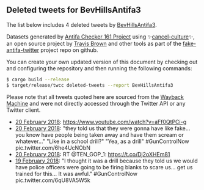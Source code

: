 ## Deleted tweets for BevHillsAntifa3

The list below includes 4 deleted tweets by
[BevHillsAntifa3](https://twitter.com/BevHillsAntifa3).



Datasets generated by [Antifa Checker 161 Project](https://twitter.com/antifacheck161) using ✨[cancel-culture](https://github.com/travisbrown/cancel-culture)✨, an open source project by 
[Travis Brown](https://twitter.com/travisbrown) and other tools as part of the 
[fake-antifa-twitter](https://github.com/antifacheck161/fake-antifa-twitter) project repo on github.

You can create your own updated version of this document by checking out and configuring the
repository and then running the following commands:

```bash
$ cargo build --release
$ target/release/twcc deleted-tweets --report BevHillsAntifa3
```

Please note that all tweets quoted here are sourced from the
[Wayback Machine](https://web.archive.org) and were not directly accessed through the Twitter API or
any Twitter client.

* [20 February 2018](https://web.archive.org/web/20180221031453/https://twitter.com/bevhillsantifa3/status/965709466321567744?lang=en-gb): https://www.youtube.com/watch?v=aFf0QtPCi-g <!--965989760006148096-->
* [20 February 2018](https://web.archive.org/web/20180221031453/https://twitter.com/bevhillsantifa3/status/965709466321567744?lang=en-gb): "they told us that they were gonna have like fake... you know have people being taken away and have them scream or whatever..." "Like in a school drill?" "Yea, as a drill"    #GunControlNow  pic.twitter.com/6he4UcNObN <!--965968134896173058-->
* [20 February 2018](https://web.archive.org/web/20180220050023/https://twitter.com/BevHillsAntifa3/status/965813360171233281): RT @TEN_GOP_1: https://t.co/Dj2oXHEm81 <!--965813360171233281-->
* [19 February 2018](https://web.archive.org/web/20180221031453/https://twitter.com/bevhillsantifa3/status/965709466321567744?lang=en-gb): "I thought it was a drill because they told us we would have police officers were going to be firing blanks to scare us... get us trained for this... It was awful."  #GunControlNow  pic.twitter.com/6qU8VA5W5k <!--965709466321567744-->

